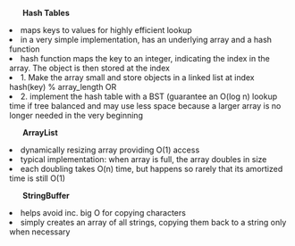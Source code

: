 <ol><b>Hash Tables</b></ol>
<li>maps keys to values for highly efficient lookup</li>
<li>in a very simple implementation, has an underlying array and a hash function</li>
<li>hash function maps the key to an integer, indicating the index in the array. The object is then stored at the index</li>
<li>1. Make the array small and store objects in a linked list at index hash(key) % array_length OR</li>
<li>2. implement the hash table with a BST (guarantee an O(log n) lookup time if tree balanced and may use less space because a larger array is no longer needed in the very beginning</li>

<ol><b>ArrayList</b></ol>
<li>dynamically resizing array providing O(1) access</li>
<li>typical implementation: when array is full, the array doubles in size</li>
<li>each doubling takes O(n) time, but happens so rarely that its amortized time is still O(1)</li>

<ol><b>StringBuffer</b></ol>
<li>helps avoid inc. big O for copying characters</li>
<li>simply creates an array of all strings, copying them back to a string only when necessary</li>

